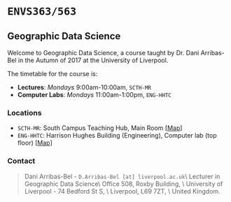 
# `ENVS363/563`

## Geographic Data Science

Welcome to Geographic Data Science, a course taught by Dr. Dani Arribas-Bel in the Autumn of 2017 at the University of Liverpool.

The timetable for the course is:

* **Lectures**: *Mondays* 9:00am-10:00am, `SCTH-MR`
* **Computer Labs**: *Mondays* 11:00am-1:00pm, `ENG-HHTC`

### Locations

* `SCTH-MR`: South Campus Teaching Hub, Main Room [[Map](https://www.openstreetmap.org/?mlat=53.40132&mlon=-2.96464#map=19/53.40132/-2.96464)]
* `ENG-HHTC`: Harrison Hughes Building (Engineering), Computer lab (top floor) [[Map](http://www.openstreetmap.org/?mlat=53.40640&mlon=-2.96744#map=18/53.40640/-2.96744)]

### Contact

> Dani Arribas-Bel - `D.Arribas-Bel [at] liverpool.ac.uk`\\
> Lecturer in Geographic Data Science\\
> Office 508, Roxby Building, \\
> University of Liverpool - 74 Bedford St S, \\
> Liverpool, L69 7ZT, \\
> United Kingdom.

